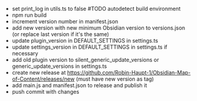 - set print_log in utils.ts to false #TODO autodetect build environment
- npm run build
- increment version number in manifest.json
- add new version with new minimum Obsidian version to versions.json (or replace last version if it's the same)
- update plugin_version in DEFAULT_SETTINGS in settings.ts
- update settings_version in DEFAULT_SETTINGS in settings.ts if necessary
- add old plugin version to silent_generic_update_versions or generic_update_versions in settings.ts
- create new release at https://github.com/Robin-Haupt-1/Obsidian-Map-of-Content/releases/new (must have new version as tag)
- add main.js and manifest.json to release and publish it
- push commit with changes
